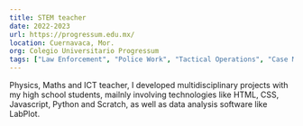 ```yaml
---
title: STEM teacher
date: 2022-2023
url: https://progressum.edu.mx/
location: Cuernavaca, Mor.
org: Colegio Universitario Progressum
tags: ["Law Enforcement", "Police Work", "Tactical Operations", "Case Management"]
---
```


Physics, Maths and ICT teacher, I developed multidisciplinary projects with my high school students, mailnly involving technologies like HTML, CSS, Javascript, Python and Scratch, as well as data analysis software like LabPlot.
